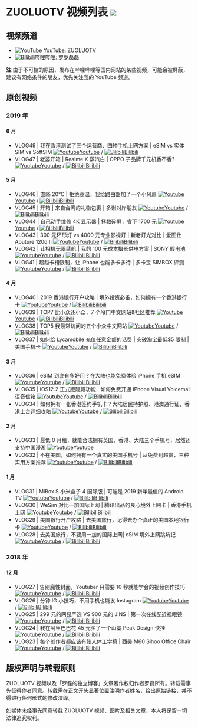 # ZUOLUOTV 视频列表 ![](https://img.shields.io/badge/ZUOLUOTV-视频列表-orange.svg?style=flat)

## 视频频道

- [![YouTube](https://static.is26.com/tmp/youtube.svg)](https://zuoluo.tv/youtube) [YouTube: ZUOLUOTV](https://zuoluo.tv/youtube)
- [![Bilibili](https://static.is26.com/tmp/bilibili.svg)](https://zuoluo.tv/bilibili)[哔哩哔哩: 罗罗磊磊](https://zuoluo.tv/bilibili)

**注**:由于不可控的原因，发布在哔哩哔哩等国内网站的某些视频，可能会被屏蔽，建议有网络条件的朋友，优先关注我的 YouTube 频道。

## 原创视频

### 2019 年

#### 6 月

- VLOG49 | 我在香港测试了三个运营商、四种手机上网方案 | eSIM vs 实体 SIM vs SoftSIM [![Youtube](https://static.is26.com/tmp/youtube.svg)](https://zuoluo.tv/vlog48)[Youtube](https://zuoluo.tv/vlog49) / [![Bilibili](https://static.is26.com/tmp/bilibili.svg)](https://zuoluo.tv/vlog49-b)[Bilibili](https://zuoluo.tv/vlog49-b)
- VLOG47 | 老婆开箱 | Realme X 蒸汽白 | OPPO 子品牌千元机香不香? [![Youtube](https://static.is26.com/tmp/youtube.svg)](https://zuoluo.tv/vlog47)[Youtube](https://zuoluo.tv/vlog47) / [![Bilibili](https://static.is26.com/tmp/bilibili.svg)](https://zuoluo.tv/vlog47-b)[Bilibili](https://zuoluo.tv/vlog47-b)

#### 5 月

- VLOG46 | 直降 20℃ | 拒绝高温，我给路由器加了一个小风扇 [![Youtube](https://static.is26.com/tmp/youtube.svg)](https://zuoluo.tv/vlog46)[Youtube](https://zuoluo.tv/vlog46) / [![Bilibili](https://static.is26.com/tmp/bilibili.svg)](https://zuoluo.tv/vlog46-b)[Bilibili](https://zuoluo.tv/vlog46-b)
- VLOG45 | 开箱 | 来自台湾的礼物包裹 | 多谢对岸朋友 [![Youtube](https://static.is26.com/tmp/youtube.svg)](https://www.youtube.com/watch?v=ciy1Om_gHVU)[Youtube](https://www.youtube.com/watch?v=ciy1Om_gHVU) / [![Bilibili](https://static.is26.com/tmp/bilibili.svg)](https://www.bilibili.com/video/av53382646/)[Bilibili](https://www.bilibili.com/video/av53382646/)
- VLOG44 | 自己动手维修 4K 显示器 | 拯救碎屏，省下 1700 元 [![Youtube](https://static.is26.com/tmp/youtube.svg)](https://www.youtube.com/watch?v=yozKU3o16QI)[Youtube](https://www.youtube.com/watch?v=yozKU3o16QI) / [![Bilibili](https://static.is26.com/tmp/bilibili.svg)](https://www.bilibili.com/video/av53219786/)[Bilibili](https://www.bilibili.com/video/av53219786/)
- VLOG43 | 300 元环形灯 vs 4000 元专业影视灯 | 新老灯光对比 | 爱图仕 Aputure 120d II [![Youtube](https://static.is26.com/tmp/youtube.svg)](https://www.youtube.com/watch?v=7vTx1L4yzT8)[Youtube](https://www.youtube.com/watch?v=7vTx1L4yzT8) / [![Bilibili](https://static.is26.com/tmp/bilibili.svg)](https://www.bilibili.com/video/av53025479/)[Bilibili](https://www.bilibili.com/video/av53025479/)
- VLOG42 | 让相机无限续航 | 我的 100 元成本摄影供电方案 | SONY 假电池 [![Youtube](https://static.is26.com/tmp/youtube.svg)](https://www.youtube.com/watch?v=JXsjjJCgIl4)[Youtube](https://www.youtube.com/watch?v=JXsjjJCgIl4) / [![Bilibili](https://static.is26.com/tmp/bilibili.svg)](https://www.bilibili.com/video/av52740768/)[Bilibili](https://www.bilibili.com/video/av52740768/)
- VLOG41 | 超越卡槽限制，让 iPhone 也能多卡多待 | 多卡宝 SIMBOX 评测 [![Youtube](https://static.is26.com/tmp/youtube.svg)](https://www.youtube.com/watch?v=_SYq-7jBrrw)[Youtube](https://www.youtube.com/watch?v=_SYq-7jBrrw) / [![Bilibili](https://static.is26.com/tmp/bilibili.svg)](https://www.bilibili.com/video/av52314715/)[Bilibili](https://www.bilibili.com/video/av52314715/)

#### 4 月

- VLOG40 | 2019 香港银行开户攻略 | 境外投资必备，如何拥有一个香港银行卡 [![Youtube](https://static.is26.com/tmp/youtube.svg)](https://www.youtube.com/watch?v=8FaTY20neE0)[Youtube](https://www.youtube.com/watch?v=8FaTY20neE0) / [![Bilibili](https://static.is26.com/tmp/bilibili.svg)](https://www.bilibili.com/video/av50983427/)[Bilibili](https://www.bilibili.com/video/av50983427/)
- VLOG39 | TOP7 比小众还小众，7 个冷门中文网站&社区推荐 [![Youtube](https://static.is26.com/tmp/youtube.svg)](https://www.youtube.com/watch?v=T3Lan2pcZdQ)[Youtube](https://www.youtube.com/watch?v=T3Lan2pcZdQ) / [![Bilibili](https://static.is26.com/tmp/bilibili.svg)](https://www.bilibili.com/video/av49857869/)[Bilibili](https://www.bilibili.com/video/av49857869/)
- VLOG38 | TOP5 我最常访问的五个小众中文网站 [![Youtube](https://static.is26.com/tmp/youtube.svg)](https://www.youtube.com/watch?v=Voj40REC68Y)[Youtube](https://www.youtube.com/watch?v=Voj40REC68Y) / [![Bilibili](https://static.is26.com/tmp/bilibili.svg)](https://www.bilibili.com/video/av48824245/)[Bilibili](https://www.bilibili.com/video/av48824245/)
- VLOG37 | 如何给 Lycamobile 充值任意金额的话费 | 突破淘宝最低$5 限制 | 美国手机卡 [![Youtube](https://static.is26.com/tmp/youtube.svg)](https://www.youtube.com/watch?v=Voj40REC68Y)[Youtube](https://www.youtube.com/watch?v=RfRgZSF1MtE) / [![Bilibili](https://static.is26.com/tmp/bilibili.svg)](https://www.bilibili.com/video/av48214410/)[Bilibili](https://www.bilibili.com/video/av48214410/)

#### 3 月

- VLOG36 | eSIM 到底有多好用？在大陆也能免费体验 iPhone 手机 eSIM [![Youtube](https://static.is26.com/tmp/youtube.svg)](https://www.youtube.com/watch?v=5T9J2Bs-S6w)[Youtube](https://www.youtube.com/watch?v=5T9J2Bs-S6w) / [![Bilibili](https://static.is26.com/tmp/bilibili.svg)](https://www.bilibili.com/video/av47934212/)[Bilibili](https://www.bilibili.com/video/av47934212/)
- VLOG35 | iOS12.2 正式版隐藏功能 | 如何免费开通 iPhone Visual Voicemail 语音信箱 [![Youtube](https://static.is26.com/tmp/youtube.svg)](https://www.youtube.com/watch?v=8m_GwEHd2NQ)[Youtube](https://www.youtube.com/watch?v=8m_GwEHd2NQ) / [![Bilibili](https://static.is26.com/tmp/bilibili.svg)](https://www.bilibili.com/video/av47498069)[Bilibili](https://www.bilibili.com/video/av47498069)
- VLOG34 | 如何拥有一张香港签约手机卡？大陆居民持护照、港澳通行证，香港上台详细攻略 [![Youtube](https://static.is26.com/tmp/youtube.svg)](https://www.youtube.com/watch?v=40vNJDYgnc0)[Youtube](https://www.youtube.com/watch?v=40vNJDYgnc0) / [![Bilibili](https://static.is26.com/tmp/bilibili.svg)](https://www.bilibili.com/video/av45368048)[Bilibili](https://www.bilibili.com/video/av45368048)

#### 2 月

- VLOG33 | 最低 0 月租，就能合法拥有英国、香港、大陆三个手机号，居然还支持中国漫游 [![Youtube](https://static.is26.com/tmp/youtube.svg)](https://www.youtube.com/watch?v=bRLWDQ4UhDU)[Youtube](https://www.youtube.com/watch?v=bRLWDQ4UhDU)
- VLOG32 | 不在美国，如何拥有一个真实的美国手机号 | 从免费到超贵，三种实用方案推荐 [![Youtube](https://static.is26.com/tmp/youtube.svg)](https://www.youtube.com/watch?v=7SA27nseq0s)[Youtube](https://www.youtube.com/watch?v=7SA27nseq0s) / [![Bilibili](https://static.is26.com/tmp/bilibili.svg)](https://www.bilibili.com/video/av41610616)[Bilibili](https://www.bilibili.com/video/av41610616)

#### 1 月

- VLOG31 | MiBox S 小米盒子 4 国际版 | 可能是 2019 新年最值的 Android TV [![Youtube](https://static.is26.com/tmp/youtube.svg)](https://www.youtube.com/watch?v=MjZJG4GCw1g)[Youtube](https://www.youtube.com/watch?v=MjZJG4GCw1g) / [![Bilibili](https://static.is26.com/tmp/bilibili.svg)](https://www.bilibili.com/video/av41145254)[Bilibili](https://www.bilibili.com/video/av41145254)
- VLOG30 | WeSim 对比一加国际上网 | 腾讯出品的良心境外上网卡 | 香港手机上网 [![Youtube](https://static.is26.com/tmp/youtube.svg)](https://www.youtube.com/watch?v=Z9npDOKJD9w)[Youtube](https://www.youtube.com/watch?v=Z9npDOKJD9w) / [![Bilibili](https://static.is26.com/tmp/bilibili.svg)](https://www.bilibili.com/video/av41069930)[Bilibili](https://www.bilibili.com/video/av41069930)
- VLOG29 | 美国银行开户攻略 | 去美国旅行，记得去办个真正的美国本地银行卡 [![Youtube](https://static.is26.com/tmp/youtube.svg)](https://www.youtube.com/watch?v=Or7euv5dfMQ)[Youtube](https://www.youtube.com/watch?v=Or7euv5dfMQ) / [![Bilibili](https://static.is26.com/tmp/bilibili.svg)](https://www.bilibili.com/video/av40985033)[Bilibili](https://www.bilibili.com/video/av40985033)
- VLOG28 | 去美国旅行，不要用一加的国际上网| eSIM 境外上网跳坑记 [![Youtube](https://static.is26.com/tmp/youtube.svg)](https://www.youtube.com/watch?v=C9ajYBAPzyE)[Youtube](https://www.youtube.com/watch?v=C9ajYBAPzyE) / [![Bilibili](https://static.is26.com/tmp/bilibili.svg)](https://www.bilibili.com/video/av40614699)[Bilibili](https://www.bilibili.com/video/av40614699)

### 2018 年

#### 12 月

- VLOG27 | 告别魔性封面，Youtuber 只需要 10 秒就能学会的视频创作技巧 [![Youtube](https://static.is26.com/tmp/youtube.svg)](https://www.youtube.com/watch?v=oSmdHjNX20g)[Youtube](https://www.youtube.com/watch?v=oSmdHjNX20g) / [![Bilibili](https://static.is26.com/tmp/bilibili.svg)](https://www.bilibili.com/video/av39113635)[Bilibili](https://www.bilibili.com/video/av39113635)
- VLOG26 | 分钟 IG 小技巧，不用手机也能发 Instagram [![Youtube](https://static.is26.com/tmp/youtube.svg)](https://www.youtube.com/watch?v=DMHzAYfvdwc)[Youtube](https://www.youtube.com/watch?v=DMHzAYfvdwc) / [![Bilibili](https://static.is26.com/tmp/bilibili.svg)](https://www.bilibili.com/video/av39077059)[Bilibili](https://www.bilibili.com/video/av39077059)
- VLOG25 | 299 元的网易严选 VS 900 元的 JINS | 第一次在线配近视眼镜 [![Youtube](https://static.is26.com/tmp/youtube.svg)](https://www.youtube.com/watch?v=70Hu1z5kn5w)[Youtube](https://www.youtube.com/watch?v=70Hu1z5kn5w) / [![Bilibili](https://static.is26.com/tmp/bilibili.svg)](https://www.bilibili.com/video/av38906445)[Bilibili](https://www.bilibili.com/video/av38906445)
- VLOG24 | 我在阿里巴巴花 45 元买了一个山寨 Peak Design 快挂 [![Youtube](https://static.is26.com/tmp/youtube.svg)](https://www.youtube.com/watch?v=Rb2l4e-jEXI)[Youtube](https://www.youtube.com/watch?v=Rb2l4e-jEXI) / [![Bilibili](https://static.is26.com/tmp/bilibili.svg)](https://www.bilibili.com/video/av38022707)[Bilibili](https://www.bilibili.com/video/av38022707)
- VLOG23 | 每个创作者都应该有张人体工学椅 | 西昊 M60 Sihoo Office Chair [![Youtube](https://static.is26.com/tmp/youtube.svg)](https://www.youtube.com/watch?v=MdsKcLbTlPU)[Youtube](https://www.youtube.com/watch?v=MdsKcLbTlPU) / [![Bilibili](https://static.is26.com/tmp/bilibili.svg)](https://www.bilibili.com/video/av37409319)[Bilibili](https://www.bilibili.com/video/av37409319)

## 版权声明与转载原则

ZUOLUOTV 视频以及「罗磊的独立博客」文章著作权归作者罗磊所有。转载需事先征得作者同意。转载需在正文开头显著位置注明作者姓名，给出原始链接，并不得进行任何形式的修改演绎。

如媒体未经事先同意转载 ZUOLUOTV 视频、图片及相关文章，本人将保留一切法律追究权利。
